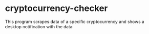 # cryptocurrency-checker
This program scrapes data of a specific cryptocurrency and shows a desktop notification with the data
